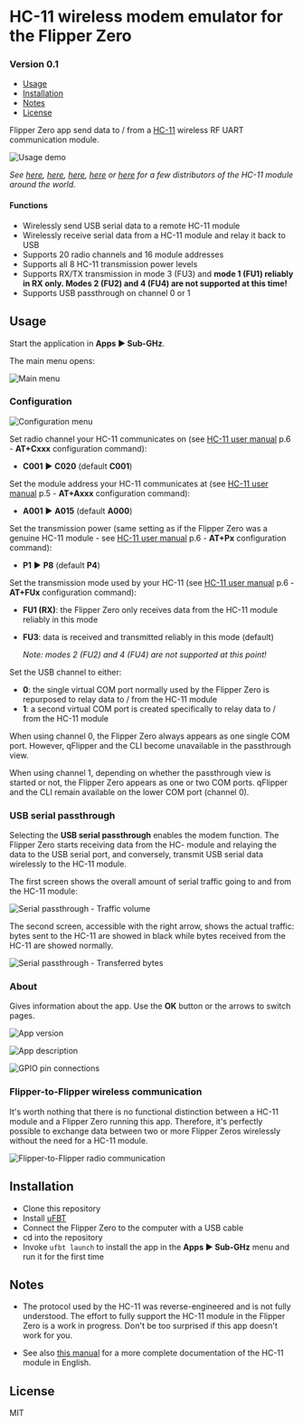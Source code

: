 # HC-11 wireless modem emulator for the Flipper Zero
### Version 0.1

* [Usage](#Usage)
* [Installation](#Installation)
* [Notes](#Notes)
* [License](#License)

Flipper Zero app send data to / from a [HC-11](https://www.hc01.com/goods/640e91920be12d0114404c98) wireless RF UART communication module.

![Usage demo](screenshots/demo.gif)

*See [here](https://www.elecrow.com/434mhz-serial-rf-module-hc11-140m-p-873.html), [here](https://hobbycomponents.com/wired-wireless/513-hc-11-433mhz-wireless-serial-module), [here](https://elektronik-lavpris.dk/p134115/modu0054-hc-11-433mhz-wireless-serial-module/), [here](https://invize.se/produkt/radiomodul-hc11/) or [here](https://littlebirdelectronics.com.au/products/434mhz-serial-rf-module-hc-11-1-40m) for a few distributors of the HC-11 module around the world.*



#### Functions

- Wirelessly send USB serial data to a remote HC-11 module
- Wirelessly receive serial data from a HC-11 module and relay it back to USB
- Supports 20 radio channels and 16 module addresses
- Supports all 8 HC-11 transmission power levels
- Supports RX/TX transmission in mode 3 (FU3) and **mode 1 (FU1) reliably in RX only. Modes 2 (FU2) and 4 (FU4) are not supported at this time!**
- Supports USB passthrough on channel 0 or 1



## Usage

Start the application in **Apps ▶ Sub-GHz**.

The main menu opens:

![Main menu](screenshots/6-main_menu.png)


### Configuration

![Configuration menu](screenshots/5-configuration_menu.png)

Set radio channel your HC-11 communicates on (see [HC-11 user manual](https://www.hc01.com/downloads/HC-11%20english%20datasheet.pdf) p.6 - **AT+Cxxx** configuration command):

- **C001** ▶ **C020** (default **C001**)

Set the module address your HC-11 communicates at (see [HC-11 user manual](https://www.hc01.com/downloads/HC-11%20english%20datasheet.pdf) p.5 - **AT+Axxx** configuration command):

- **A001** ▶ **A015** (default **A000**)

Set the transmission power (same setting as if the Flipper Zero was a genuine HC-11 module - see [HC-11 user manual](https://www.hc01.com/downloads/HC-11%20english%20datasheet.pdf) p.6 - **AT+Px** configuration command):

- **P1** ▶ **P8** (default **P4**)

Set the transmission mode used by your HC-11 (see [HC-11 user manual](https://www.hc01.com/downloads/HC-11%20english%20datasheet.pdf) p.6 - **AT+FUx** configuration command):

- **FU1 (RX)**: the Flipper Zero only receives data from the HC-11 module reliably in this mode
- **FU3**: data is received and transmitted reliably in this mode (default)

  *Note: modes 2 (FU2) and 4 (FU4) are not supported at this point!*

Set the USB channel to either:

- **0**: the single virtual COM port normally used by the Flipper Zero is repurposed to relay data to / from the HC-11 module
- **1**: a second virtual COM port is created specifically to relay data to / from the HC-11 module

When using channel 0, the Flipper Zero always appears as one single COM port. However, qFlipper and the CLI become unavailable in the passthrough view.

When using channel 1, depending on whether the passthrough view is started or not, the Flipper Zero appears as one or two COM ports. qFlipper and the CLI remain available on the lower COM port (channel 0).



### USB serial passthrough

Selecting the **USB serial passthrough** enables the modem function. The Flipper Zero starts receiving data from the HC- module and relaying the data to the USB serial port, and conversely, transmit USB serial data wirelessly to the HC-11 module.

The first screen shows the overall amount of serial traffic going to and from the HC-11 module:

![Serial passthrough - Traffic volume](screenshots/2-usb_serial_passthrough1.png)

The second screen, accessible with the right arrow, shows the actual traffic: bytes sent to the HC-11 are showed in black while bytes received from the HC-11 are showed normally.

![Serial passthrough - Transferred bytes](screenshots/3-usb_serial_passthrough2.png)



### About

Gives information about the app. Use the **OK** button or the arrows to switch pages.

![App version](screenshots/1-splash_version.png)

![App description](screenshots/4-app_description.png)

![GPIO pin connections](screenshots/7-warning.png)



### Flipper-to-Flipper wireless communication

It's worth nothing that there is no functional distinction between a HC-11 module and a Flipper Zero running this app. Therefore, it's perfectly possible to exchange data between two or more Flipper Zeros wirelessly without the need for a HC-11 module.

![Flipper-to-Flipper radio communication](screenshots/flipper_to_flipper_radio_comm.gif)



## Installation

- Clone this repository
- Install [uFBT](https://github.com/flipperdevices/flipperzero-ufbt)
- Connect the Flipper Zero to the computer with a USB cable
- cd into the repository
- Invoke `ufbt launch` to install the app in the **Apps ▶ Sub-GHz** menu and run it for the first time



## Notes

- The protocol used by the HC-11 was reverse-engineered and is not fully understood. The effort to fully support the HC-11 module in the Flipper Zero is a work in progress. Don't be too surprised if this app doesn't work for you.

- See also [this manual](https://www.elecrow.com/download/HC-11.pdf) for a more complete documentation of the HC-11 module in English.


## License

MIT

